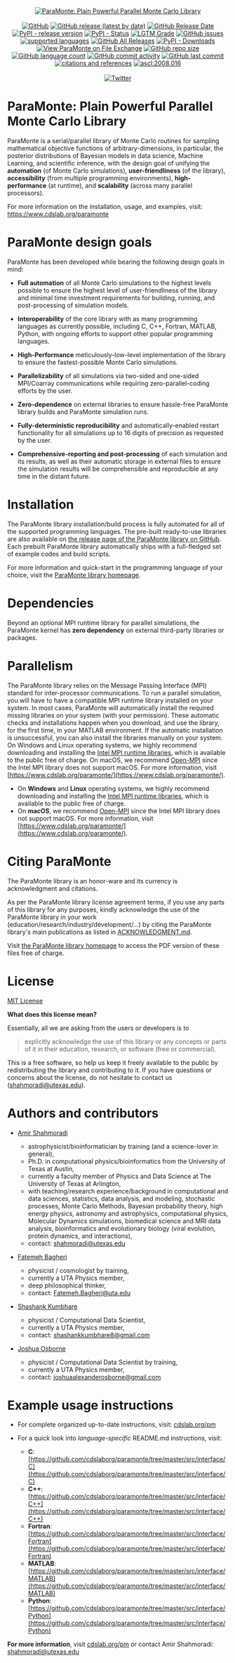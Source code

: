 
  
<div align="center">
<a href="https://www.cdslab.org/paramonte" target="_blank"><img src="https://raw.githubusercontent.com/shahmoradi/paramonte/gh-pages/images/paramonte.png" alt="ParaMonte: Plain Powerful Parallel Monte Carlo Library" /></a>
<br><br>
<a href="https://github.com/cdslaborg/paramonte/blob/master/LICENSE.md" target="_blank"><img src="https://img.shields.io/github/license/cdslaborg/paramonte?color=orange&style=flat-square" alt="GitHub" /></a>  
<a href="https://github.com/cdslaborg/paramonte/releases" target="_blank"><img src="https://img.shields.io/github/v/release/cdslaborg/paramonte?color=orange&label=kernel%20release&style=flat-square" alt="GitHub release (latest by date)" /></a> 
<a href="https://github.com/cdslaborg/paramonte/releases" target="_blank"><img src="https://img.shields.io/github/release-date/cdslaborg/paramonte?color=orange&style=flat-square" alt="GitHub Release Date" /></a> 
<a href="https://pypi.org/project/paramonte/" target="_blank"><img src="https://img.shields.io/pypi/v/paramonte?color=orange&label=pypi%20release&style=flat-square" alt="PyPI - release version" /></a> 
<a href="https://github.com/cdslaborg/paramonte/releases" target="_blank"><img src="https://img.shields.io/pypi/status/paramonte?style=flat-square" alt="PyPI - Status" /></a>
<a href="https://lgtm.com/projects/g/cdslaborg/paramonte/?mode=list" target="_blank"><img src="https://img.shields.io/lgtm/grade/python/github/cdslaborg/paramonte?label=code%20quality&style=flat-square&color=brightgreen" alt="LGTM Grade" /></a>
<a href="https://github.com/cdslaborg/paramonte/issues" target="_blank"><img src="https://img.shields.io/github/issues/cdslaborg/paramonte?style=flat-square" alt="GitHub issues" /></a>
<a href="https://github.com/cdslaborg/paramonte/tree/master/src/interface" target="_blank"><img src="https://img.shields.io/badge/available%20in-C%20%2F%20C%2B%2B%20%2F%20Fortran%20%2F%20MATLAB%20%2F%20Python-brightgreen?style=flat-square" alt="supported languages" /></a>
<a href="https://github.com/cdslaborg/paramonte/graphs/traffic" target="_blank"><img src="https://img.shields.io/github/downloads/cdslaborg/paramonte/total?color=brightgreen&label=kernel%20downloads&style=flat-square" alt="GitHub All Releases" /></a>
<a href="https://libraries.io/pypi/paramonte" target="_blank"><img src="https://img.shields.io/pypi/dm/paramonte?color=brightgreen&label=pypi%20downloads&style=flat-square" alt="PyPI - Downloads" /></a>
<a href="https://www.mathworks.com/matlabcentral/fileexchange/78946-paramonte" target="_blank"><img src="https://www.mathworks.com/matlabcentral/images/matlab-file-exchange.svg" alt="View ParaMonte on File Exchange" /></a>  
<a href="https://github.com/cdslaborg/paramonte/" target="_blank"><img src="https://img.shields.io/github/repo-size/cdslaborg/paramonte?style=flat-square" alt="GitHub repo size" /></a>
<a href="https://github.com/cdslaborg/paramonte/tree/master/src/interface" target="_blank"><img src="https://img.shields.io/github/languages/count/cdslaborg/paramonte?style=flat-square" alt="GitHub language count" /></a>
<a href="https://github.com/cdslaborg/paramonte/graphs/contributors" target="_blank"><img src="https://img.shields.io/github/commit-activity/y/cdslaborg/paramonte?style=flat-square" alt="GitHub commit activity" /></a>
<a href="https://github.com/cdslaborg/paramonte/commits/master" target="_blank"><img src="https://img.shields.io/github/last-commit/cdslaborg/paramonte?color=blue&style=flat-square" alt="GitHub last commit" /></a>
<a href="https://www.cdslab.org/paramonte/notes/overview/preface/#how-to-acknowledge-the-use-of-the-paramonte-library-in-your-work" target="_blank"><img src="https://img.shields.io/badge/reference-%20%09arXiv%3A1209.4647-blueviolet?style=flat-square" alt="citations and references" /></a>
<a href="https://ascl.net/2008.016" target="_blank"><img src="https://img.shields.io/badge/ascl-2008.016-blue.svg?colorB=262255" alt="ascl:2008.016" /></a>
<br><br>
<a href="https://twitter.com/intent/tweet?text=ParaMonte%20-%20Plain%20Powerfull%20Parallel%20Monte%20Carlo%20Library:&url=https%3A%2F%2Fgithub.com%2Fcdslaborg%2Fparamonte" target="_blank"><img src="https://img.shields.io/twitter/url?style=social&url=https%3A%2F%2Fgithub.com%2Fcdslaborg%2Fparamonte" alt="Twitter" /></a> 
</div>
  
  
ParaMonte: Plain Powerful Parallel Monte Carlo Library
======================================================
  
ParaMonte is a serial/parallel library of Monte Carlo routines for sampling mathematical objective functions 
of arbitrary-dimensions, in particular, the posterior distributions of Bayesian models in data science, Machine Learning, 
and scientific inference, with the design goal of unifying the **automation** (of Monte Carlo simulations), 
**user-friendliness** (of the library), **accessibility** (from multiple programming environments), 
**high-performance** (at runtime), and **scalability** (across many parallel processors).  

For more information on the installation, usage, and examples, visit: https://www.cdslab.org/paramonte  
  
  
ParaMonte design goals  
======================  

ParaMonte has been developed while bearing the following design goals in mind:  

-   **Full automation** of all Monte Carlo simulations to the highest levels possible to ensure the highest level of user-friendliness 
    of the library and minimal time investment requirements for building, running, and post-processing of simulation models.  

-   **Interoperability** of the core library with as many programming languages as currently possible, 
    including C, C++, Fortran, MATLAB, Python, with ongoing efforts to support other popular programming languages.  

-   **High-Performance** meticulously-low-level implementation of the library to ensure the fastest-possible Monte Carlo simulations.  

-   **Parallelizability** of all simulations via two-sided and one-sided MPI/Coarray 
    communications while requiring zero-parallel-coding efforts by the user.  

-   **Zero-dependence** on external libraries to ensure hassle-free ParaMonte library builds and ParaMonte simulation runs.  

-   **Fully-deterministic reproducibility** and automatically-enabled restart functionality 
    for all simulations up to 16 digits of precision as requested by the user.  

-   **Comprehensive-reporting and post-processing** of each simulation and its results, as well as their automatic storage in 
    external files to ensure the simulation results will be comprehensible and reproducible at any time in the distant future.  

  
Installation  
============  

The ParaMonte library installation/build process is fully automated for all of the supported programming languages. 
The pre-built ready-to-use libraries are also available on [the release page of the ParaMonte library on GitHub](https://github.com/cdslaborg/paramonte/releases). 
Each prebuilt ParaMonte library automatically ships with a full-fledged set of example codes and build scripts.  

For more information and quick-start in the programming language of your choice, visit the [ParaMonte library homepage](https://www.cdslab.org/paramonte).  

  
Dependencies  
============  

Beyond an optional MPI runtime library for parallel simulations, the ParaMonte kernel has **zero dependency** on external third-party libraries or packages.  

  
Parallelism  
===========  

The ParaMonte library relies on the Message Passing Interface (MPI) standard for inter-processor communications. 
To run a parallel simulation, you will have to have a compatible MPI runtime library installed on your system. 
In most cases, ParaMonte will automatically install the required missing libraries on your system (with your permission). 
These automatic checks and installations happen when you download, and use the library, for the first time, in your MATLAB environment. 
If the automatic installation is unsuccessful, you can also install the libraries manually on your system. 
On Windows and Linux operating systems, we highly recommend downloading and installing the [Intel MPI runtime libraries](https://software.intel.com/en-us/mpi-library), 
which is available to the public free of charge. On macOS, we recommend [Open-MPI](https://www.open-mpi.org/) since the Intel MPI library does not support macOS. 
For more information, visit [https://www.cdslab.org/paramonte/](https://www.cdslab.org/paramonte/).  

+   On **Windows** and **Linux** operating systems, we highly recommend downloading and installing the 
    [Intel MPI runtime libraries](https://software.intel.com/en-us/mpi-library), 
    which is available to the public free of charge.  
+   On **macOS**, we recommend [Open-MPI](https://www.open-mpi.org/) since the Intel MPI library does not support macOS. 
    For more information, visit [https://www.cdslab.org/paramonte/](https://www.cdslab.org/paramonte/).  

  
Citing ParaMonte  
================  

The ParaMonte library is an honor-ware and its currency is acknowledgment and citations.  
  
As per the ParaMonte library license agreement terms, if you use any parts of this library for any purposes, 
kindly acknowledge the use of the ParaMonte library in your work (education/research/industry/development/...) 
by citing the ParaMonte library's main publications as listed in [ACKNOWLEDGMENT.md](https://github.com/cdslaborg/paramonte/blob/master/ACKNOWLEDGMENT.md).  

Visit [the ParaMonte library homepage](https://www.cdslab.org/paramonte/notes/overview/preface/#how-to-acknowledge-the-use-of-the-paramonte-library-in-your-work) 
to access the PDF version of these files free of charge.  

  
License  
=======  

[MIT License](https://github.com/cdslaborg/paramonte/blob/master/LICENSE.md)  

**What does this license mean?**  

Essentially, all we are asking from the users or developers is to  

>   explicitly acknowledge the use of this library or any concepts or parts of it in their education, research, or software (free or commercial).  

This is a free software, so help us keep it freely available to the public by redistributing the library and contributing to it. 
If you have questions or concerns about the license, do not hesitate to contact us (shahmoradi@utexas.edu).  

  
Authors and contributors  
========================  

+   [Amir Shahmoradi](https://www.cdslab.org/people/#amir-shahmoradi)  
    +   astrophysicist/bioinformatician by training (and a science-lover in general),  
    +   Ph.D. in computational physics/bioinformatics from the University of Texas at Austin,  
    +   currently a faculty member of Physics and Data Science at The University of Texas at Arlington,  
    +   with teaching/research experience/background in computational and data sciences, statistics, 
        data analysis, and modeling, stochastic processes, Monte Carlo Methods, Bayesian probability theory, 
        high energy physics, astronomy and astrophysics, computational physics, Molecular Dynamics simulations, 
        biomedical science and MRI data analysis, bioinformatics and evolutionary biology (viral evolution, 
        protein dynamics, and interactions),  
    +   contact: [shahmoradi@utexas.edu](mailto:"shahmoradi@utexas.edu")  

+   [Fatemeh Bagheri](https://www.linkedin.com/in/fbagheri)  
    +   physicist / cosmologist by training,  
    +   currently a UTA Physics member,  
    +   deep philosophical thinker,  
    +   contact: [Fatemeh.Bagheri@uta.edu](mailto:"Fatemeh.Bagheri@uta.edu")  

+   [Shashank Kumbhare](https://www.cdslab.org/people/#shashank-kumbhare)  
    +   physicist / Computational Data Scientist,  
    +   currently a UTA Physics member,  
    +   contact: [shashankkumbhare8@gmail.com](mailto:"shashankkumbhare8@gmail.com")  

+   [Joshua Osborne](https://www.cdslab.org/people/#joshua-alexander-osborne)  
    +   physicist / Computational Data Scientist by training,  
    +   currently a UTA Physics member,  
    +   contact: [joshuaalexanderosborne@gmail.com](mailto:"joshuaalexanderosborne@gmail.com")  

  
Example usage instructions  
==========================  

+   For complete organized up-to-date instructions, visit: [cdslab.org/pm](https://www.cdslab.org/paramonte)  

+   For a quick look into *language-specific* README.md instructions, visit:  
    +   **C**: [https://github.com/cdslaborg/paramonte/tree/master/src/interface/C](https://github.com/cdslaborg/paramonte/tree/master/src/interface/C)  
    +   **C++**: [https://github.com/cdslaborg/paramonte/tree/master/src/interface/C++](https://github.com/cdslaborg/paramonte/tree/master/src/interface/C++)  
    +   **Fortran**: [https://github.com/cdslaborg/paramonte/tree/master/src/interface/Fortran](https://github.com/cdslaborg/paramonte/tree/master/src/interface/Fortran)  
    +   **MATLAB**: [https://github.com/cdslaborg/paramonte/tree/master/src/interface/MATLAB](https://github.com/cdslaborg/paramonte/tree/master/src/interface/MATLAB)  
    +   **Python**: [https://github.com/cdslaborg/paramonte/tree/master/src/interface/Python](https://github.com/cdslaborg/paramonte/tree/master/src/interface/Python)  


**For more information**, visit [cdslab.org/pm](https://www.cdslab.org/paramonte) or contact Amir Shahmoradi: [shahmoradi@utexas.edu](mailto:"shahmoradi@utexas.edu")  
